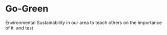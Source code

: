 # Go-Green
Environmental Sustainability in our area to teach others on the importance of it.
and test